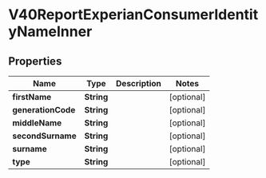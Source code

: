

# V40ReportExperianConsumerIdentityNameInner


## Properties

| Name | Type | Description | Notes |
|------------ | ------------- | ------------- | -------------|
|**firstName** | **String** |  |  [optional] |
|**generationCode** | **String** |  |  [optional] |
|**middleName** | **String** |  |  [optional] |
|**secondSurname** | **String** |  |  [optional] |
|**surname** | **String** |  |  [optional] |
|**type** | **String** |  |  [optional] |



